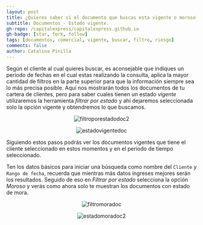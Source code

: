 ```yaml
---
layout: post
title: ¿Quieres saber si el documento que buscas esta vigente o moroso?, aquí te indicamos como.
subtitle: Documentos - Estado vigente.
gh-repo: /capitalexpress/capitalexpress.github.io
gh-badge: [star, fork, follow]
tags: [documentos, comercial, vigente, buscar, filtro, riesgo]
comments: false
author: Catalina Pinilla
---
```


Según el cliente al cual quieres buscar, es aconsejable que indiques un periodo de fechas en el cual estas realizando la consulta, aplica la mayor cantidad de filtros en la parte superior para que la información siempre sea lo más precisa posible. Aquí nos mostrarán todos los documentos de tu cartera de clientes, pero para saber cuales tienen un estado *vigente* utilizaremos la herramienta *filtrar por estado* y ahí dejaremos seleccionada solo la opción vigente y obtendremos lo que buscamos.

<p align="center">
  <img src="https://cdn.capitalexpress.cl/img/filtromoradoc2.png" alt="filtroporestadodoc2">
</p>

<p align="center">
  <img src="https://cdn.capitalexpress.cl/img/estadovigentedoc.png" alt="estadovigentedoc">
</p>

Siguiendo estos pasos podrás ver los documentos vigentes que tiene el cliente seleccionado en estos momentos y en el periodo de tiempo seleccionado. 

Ten los datos básicos para iniciar una búsqueda como nombre del `Cliente` y `Rango de fecha`, recuerda que mientras más datos ingreses mejores serán los resultados. Seguido de eso en *Filtrar por estado* selecciona la opción *Moroso* y verás como ahora solo te muestran los documentos con estado de mora.

<p align="center">
  <img src="https://cdn.capitalexpress.cl/img/filtromoradoc.png" alt="filtromoradoc">
</p>

<p align="center">
  <img src="https://cdn.capitalexpress.cl/img/estadomoradoc2.png" alt="estadomoradoc2">
</p>